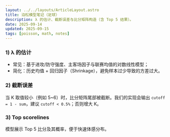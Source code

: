 ```yaml
---
layout: ../../layouts/ArticleLayout.astro
title: 泊松模型笔记（足球）
description: λ 的估计、截断误差与比分矩阵构造（含 Top 5 结果）。
date: 2025-09-14
updated: 2025-09-15
tags: [poisson, math, notes]
---
```

### 1) λ 的估计
- 常见：基于进攻/防守强度、主客场因子与联赛均值的对数线性模型；
- 简化：历史均值 + 回归因子（Shrinkage），避免样本过少导致的方差过大。

### 2) 截断误差
当 K 取值较小（例如 5~6）时，比分矩阵尾部被截断。我们的实现会输出 `cutoff = 1 - sum`，建议 `cutoff < 0.5%`；否则增大 K。

### 3) Top scorelines
模型展示 Top 5 比分及其概率，便于快速体感分布。
